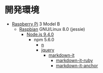 # 開発環境

* [Raspberry Pi](https://ja.wikipedia.org/wiki/Raspberry_Pi) 3 Model B
    * [Raspbian](https://www.raspberrypi.org/downloads/raspbian/) GNU/Linux 8.0 (jessie)
        * [Node.js 9.4.0](http://ytyaru.hatenablog.com/entry/2019/01/07/000000) 
	        * npm 5.6.0
		        * [n](https://github.com/tj/n)
		        * [jquery](https://www.npmjs.com/package/jquery)
			        * [markdown-it](https://www.npmjs.com/package/markdown-it)
				        * [markdown-it-ruby](https://www.npmjs.com/package/markdown-it-ruby)
				        * [markdown-it-anchor](https://www.npmjs.com/package/markdown-it-anchor)

